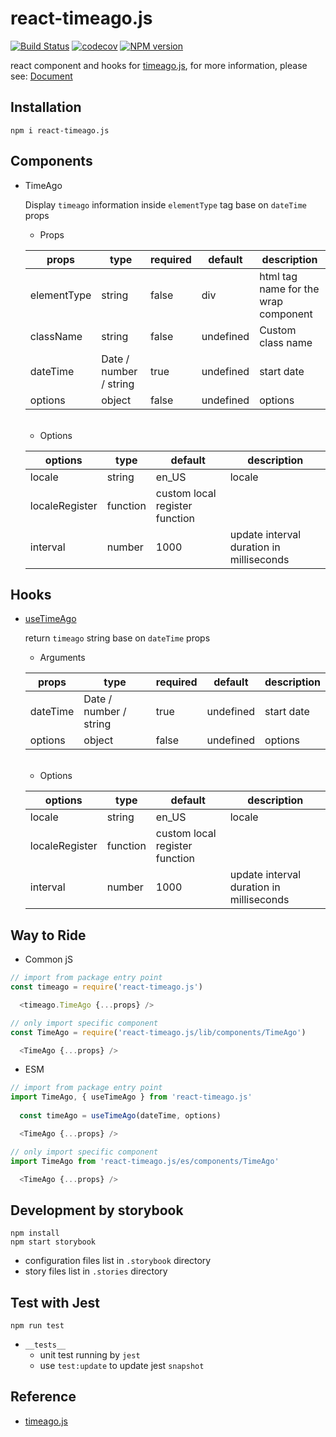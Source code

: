 # react-timeago.js
[![Build Status](https://travis-ci.org/danhuang1202/react-timeago.js.svg?branch=master)](https://travis-ci.org/danhuang1202/react-timeago.js)
[![codecov](https://codecov.io/gh/danhuang1202/react-timeago.js/branch/master/graph/badge.svg)](https://codecov.io/gh/danhuang1202/react-timeago.js)
[![NPM version](https://img.shields.io/npm/v/react-timeago.js.svg)](https://www.npmjs.com/package/react-timeago.js)

react component and hooks for [timeago.js](https://github.com/hustcc/timeago.js),
for more information, please see: <a href="https://danhuang1202.github.io/react-timeago.js/">Document</a>


## Installation
```
npm i react-timeago.js
```

## Components
- TimeAgo

  Display `timeago` information inside `elementType` tag base on `dateTime` props

  - Props

  | props | type | required | default | description |
  | --- | --- | --- | --- | --- |
  | elementType | string | false | div | html tag name for the wrap component |
  | className	| string |	false | undefined | Custom class name |
  | dateTime | Date / number / string | true | undefined | start date |
  | options | object | false | undefined | options |
  <br/>

  - Options

  | options | type | default | description |
  | --- | --- | --- | --- |
  | locale | string | en_US | locale |
  | localeRegister	| function | custom local register function |
  | interval | number | 1000 | update interval duration in milliseconds |

## Hooks
- [useTimeAgo](https://github.com/danhuang1202/DrHooks/tree/master/packages/useTimeAgo)

  return `timeago` string base on `dateTime` props

  - Arguments

  | props | type | required | default | description |
  | --- | --- | --- | --- | --- |
  | dateTime | Date / number / string | true | undefined | start date |
  | options | object | false | undefined | options |
  <br/>

  - Options
  
  | options | type | default | description |
  | --- | --- | --- | --- |
  | locale | string | en_US | locale |
  | localeRegister	| function | custom local register function |
  | interval | number | 1000 | update interval duration in milliseconds |

## Way to Ride
- Common jS
```js
// import from package entry point
const timeago = require('react-timeago.js')

  <timeago.TimeAgo {...props} />
```
```js
// only import specific component
const TimeAgo = require('react-timeago.js/lib/components/TimeAgo')

  <TimeAgo {...props} />
```

- ESM
```js
// import from package entry point
import TimeAgo, { useTimeAgo } from 'react-timeago.js'
  
  const timeAgo = useTimeAgo(dateTime, options)

  <TimeAgo {...props} />
```
```js
// only import specific component
import TimeAgo from 'react-timeago.js/es/components/TimeAgo'

  <TimeAgo {...props} />
```

## Development by storybook
```
npm install
npm start storybook
```
- configuration files list in `.storybook` directory
- story files list in `.stories` directory


## Test with Jest
```
npm run test
```
- `__tests__`
  - unit test running by `jest`
  - use `test:update` to update jest `snapshot`

## Reference
- [timeago.js](https://github.com/hustcc/timeago.js)
